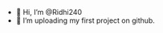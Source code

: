 - 👋 Hi, I’m @Ridhi240
- 👀 I’m uploading my first project on github.

<!---
Ridhi240/Ridhi240 is a ✨ special ✨ repository because its `README.md` (this file) appears on your GitHub profile.
You can click the Preview link to take a look at your changes.
--->
